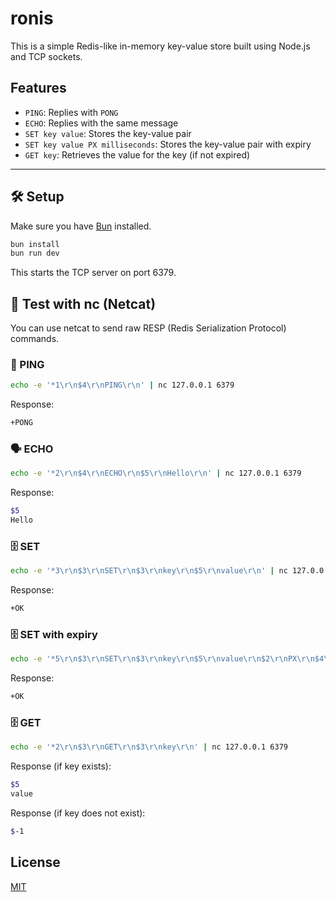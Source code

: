 # ronis

This is a simple Redis-like in-memory key-value store built using Node.js and TCP sockets.

## Features

- `PING`: Replies with `PONG`
- `ECHO`: Replies with the same message
- `SET key value`: Stores the key-value pair
- `SET key value PX milliseconds`: Stores the key-value pair with expiry
- `GET key`: Retrieves the value for the key (if not expired)

---

## 🛠 Setup

Make sure you have [Bun](https://bun.sh) installed.

```bash
bun install
bun run dev
```

This starts the TCP server on port 6379.

## 🧪 Test with nc (Netcat)

You can use netcat to send raw RESP (Redis Serialization Protocol) commands.

### 🔁 PING

```bash
echo -e '*1\r\n$4\r\nPING\r\n' | nc 127.0.0.1 6379
```

Response:

```bash
+PONG
```

### 🗣️ ECHO

```bash
echo -e '*2\r\n$4\r\nECHO\r\n$5\r\nHello\r\n' | nc 127.0.0.1 6379
```

Response:

```bash
$5
Hello
```

### 🗄️ SET

```bash
echo -e '*3\r\n$3\r\nSET\r\n$3\r\nkey\r\n$5\r\nvalue\r\n' | nc 127.0.0.1 6379
```

Response:

```bash
+OK
```

### 🗄️ SET with expiry

```bash
echo -e '*5\r\n$3\r\nSET\r\n$3\r\nkey\r\n$5\r\nvalue\r\n$2\r\nPX\r\n$4\r\n1000\r\n' | nc 127.0.0.1 6379
```

Response:

```bash
+OK
```

### 🗄️ GET

```bash
echo -e '*2\r\n$3\r\nGET\r\n$3\r\nkey\r\n' | nc 127.0.0.1 6379
```

Response (if key exists):

```bash
$5
value
```

Response (if key does not exist):

```bash
$-1
```

## License

[MIT](LICENSE)
